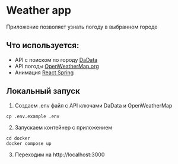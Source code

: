 # Weather app

Приложение позволяет узнать погоду в выбранном городе

## Что используется:
- API с поиском по городу [DaData](https://dadata.ru/api/)
- API погоды [OpenWeatherMap.org](https://openweathermap.org/api)
- Анимация [React Spring](https://www.react-spring.dev/)

## Локальный запуск
1. Создаем .env файл с API ключами DaData и OpenWeatherMap
```shell
cp .env.example .env
```
2. Запускаем контейнер с приложением
```shell
cd docker
docker compose up
```
3. Переходим на http://localhost:3000